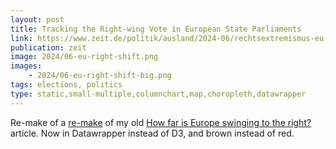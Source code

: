 ```yaml
---
layout: post
title: Tracking the Right-wing Vote in European State Parliaments
link: https://www.zeit.de/politik/ausland/2024-06/rechtsextremismus-eu-parlament-rechtsruck-europawahl-rechtspopulismus
publication: zeit
image: 2024/06-eu-right-shift.png
images:
    - 2024/06-eu-right-shift-big.png
tags: elections, politics
type: static,small-multiple,columnchart,map,choropleth,datawrapper
---
```


Re-make of a [re-make](https://www.zeit.de/politik/ausland/2024-01/rechtspopulismus-europa-europawahl-rechtsruck-ausnahmen) of my old [How far is Europe swinging to the right?](/2016/05/22/europe-swings-right) article. Now in Datawrapper instead of D3, and brown instead of red.
